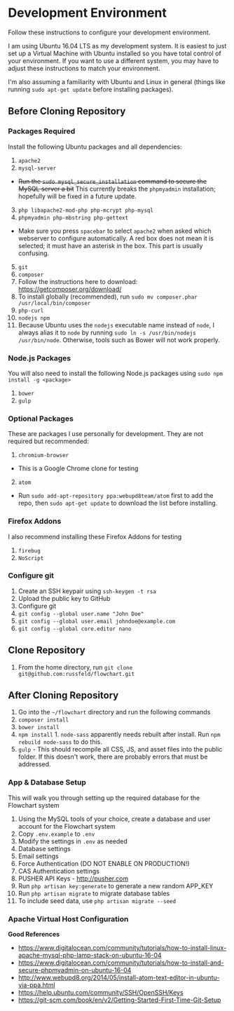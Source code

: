 # Development Environment

Follow these instructions to configure your development environment.

I am using Ubuntu 16.04 LTS as my development system. It is easiest to just set up a Virtual Machine with Ubuntu installed so you have total control of your environment. If you want to use a different system, you may have to adjust these instructions to match your environment.

I'm also assuming a familiarity with Ubuntu and Linux in general (things like running `sudo apt-get update` before installing packages).

## Before Cloning Repository

### Packages Required
Install the following Ubuntu packages and all dependencies:

1. `apache2`
2. `mysql-server`
  - ~~Run the `sudo mysql_secure_installation` command to secure the MySQL server a bit~~ This currently breaks the `phpmyadmin` installation; hopefully will be fixed in a future update.
3. `php libapache2-mod-php php-mcrypt php-mysql`
4. `phpmyadmin php-mbstring php-gettext`
  - Make sure you press `spacebar` to select `apache2` when asked which webserver to configure automatically. A red box does not mean it is selected; it must have an asterisk in the box. This part is usually confusing.
5. `git`
6. `composer`
  1. Follow the instructions here to download: https://getcomposer.org/download/
  2. To install globally (recommended), run `sudo mv composer.phar /usr/local/bin/composer`
7. `php-curl`
8. `nodejs npm`
  1. Because Ubuntu uses the `nodejs` executable name instead of `node`, I always alias it to `node` by running `sudo ln -s /usr/bin/nodejs /usr/bin/node`. Otherwise, tools such as Bower will not work properly.

### Node.js Packages
You will also need to install the following Node.js packages using `sudo npm install -g <package>`

1. `bower`
2. `gulp`

### Optional Packages
These are packages I use personally for development. They are not required but recommended:

1. `chromium-browser`
  - This is a Google Chrome clone for testing
2. `atom`
  - Run `sudo add-apt-repository ppa:webupd8team/atom` first to add the repo, then `sudo apt-get update` to download the list before installing.

### Firefox Addons
I also recommend installing these Firefox Addons for testing

1. `firebug`
2. `NoScript`

### Configure git

1. Create an SSH keypair using `ssh-keygen -t rsa`
2. Upload the public key to GitHub
3. Configure git
  1. `git config --global user.name "John Doe"`
  2. `git config --global user.email johndoe@example.com`
  3. `git config --global core.editor nano`

## Clone Repository

1. From the home directory, run `git clone git@github.com:russfeld/flowchart.git`

## After Cloning Repository

1. Go into the `~/flowchart` directory and run the following commands
  1. `composer install`
  2. `bower install`
  3. `npm install`
    1. `node-sass` apparently needs rebuilt after install. Run `npm rebuild node-sass` to do this.
  4. `gulp`
    - This should recompile all CSS, JS, and asset files into the public folder. If this doesn't work, there are probably errors that must be addressed.

### App & Database Setup
This will walk you through setting up the required database for the Flowchart system

1. Using the MySQL tools of your choice, create a database and user account for the Flowchart system
2. Copy `.env.example` to `.env`
3. Modify the settings in `.env` as needed
  1. Database settings
  2. Email settings
  3. Force Authentication (DO NOT ENABLE ON PRODUCTION!)
  4. CAS Authentication settings
  5. PUSHER API Keys - http://pusher.com
4. Run `php artisan key:generate` to generate a new random APP_KEY
5. Run `php artisan migrate` to migrate database tables
  1. To include seed data, use `php artisan migrate --seed`


### Apache Virtual Host Configuration


**Good References**
- https://www.digitalocean.com/community/tutorials/how-to-install-linux-apache-mysql-php-lamp-stack-on-ubuntu-16-04
- https://www.digitalocean.com/community/tutorials/how-to-install-and-secure-phpmyadmin-on-ubuntu-16-04
- http://www.webupd8.org/2014/05/install-atom-text-editor-in-ubuntu-via-ppa.html
- https://help.ubuntu.com/community/SSH/OpenSSH/Keys
- https://git-scm.com/book/en/v2/Getting-Started-First-Time-Git-Setup
